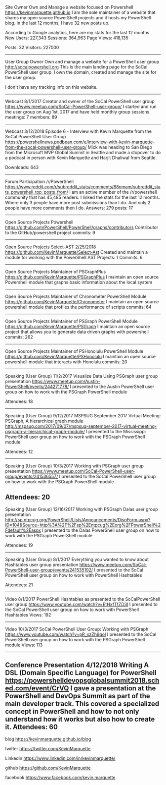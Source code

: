 

Site Owner
Own and Manage a website focused on Powershell
https://kevinmarquette.github.io
I am the sole maintainer of a website that shares my open source PowerShell projects and it hosts my PowerShell blog. In the last 12 months, I have 32 new posts up.

According to Google analytics, here are my stats for the last 12 months.
New Users: 227,343
Sessions: 364,963
Page Views: 418,135

Posts: 32
Visitors: 227000

---
User Group Owner
Own and manage a website for a PowerShell user group
http://socalpowershell.org
This is the main landing page for the SoCal PowerShell user group. I own the domain, created and manage the site for the user group.

I don't have any tracking info on this website.

---
Webcast
8/1/2017
Creator and owner of the SoCal PowerShell user group
https://www.meetup.com/SoCal-PowerShell-user-group/
I started and run the user group on Aug 1st, 2017 and have held monthly group sessions.
meetings: 7
members: 89

---
Webcast
3/12/2018
Episode 6 - Interview with Kevin Marquette from the SoCal PowerShell User Group
https://powershellnews.podbean.com/e/interview-with-kevin-marquette-from-the-socal-powershell-user-group/
Mick was heading to San Diego from the Microsoft MVP Global Summit in Seattle and made a stopover to do a podcast in person with Kevin Marquette and Harjit Dhaliwal from Seattle.

Downloads: 643

---
Forum Participation
/r/PowerShell
https://www.reddit.com/r/subreddit_stats/comments/88omam/subreddit_stats_powershell_top_posts_from/
I am an active member of the /r/powershell community that has 45,485 readers. I linked the stats for the last 12 months. Where only 3 people have more post submissions than I do. And only 2 people have more comments then I do.
Answers: 279
posts: 17

---
Open Source Projects
Powershell
https://github.com/PowerShell/PowerShell/graphs/contributors
Contributor to the GitHub/powershell project
commits: 9

---
Open Source Projects
Select-AST
2/25/2018
https://github.com/KevinMarquette/Select-Ast
Created and maintain a module for working with the PowerShell AST
Projects: 1
Commits: 6

---

Open Source Projects
Maintainer of PSGraphPlus
https://github.com/KevinMarquette/PSGraphPlus
I maintain an open source Powershell module that graphs basic information about the local system

---

Open Source Projects
Maintainer of Chronometer PowerShell Module
https://github.com/KevinMarquette/Chronometer
I maintain an open source powershell module that profiles the performance of scripts
commits: 64

---

Open Source Projects
Maintainer of PSGraph PowerShell Module
https://github.com/KevinMarquette/PSGraph
I maintain an open source project that allows you to generate data driven graphs with powershell
commits: 262

---
Open Source Projects
Maintainer of PSHonolulu PowerShell Module
https://github.com/KevinMarquette/PSHonolulu
I maintain an open source powershell module that interacts with Honolulu
commits: 20

---

Speaking (User Group)
11/2/2017
Visualize Data Using PSGraph user group presentation
https://www.meetup.com/Austin-PowerShell/events/244271778/
I presented to the Austin PowerShell user group on how to work with the PSGraph PowerShell module

Attendees: 18

---

Speaking (User Group)
9/12/2017
MSPSUG September 2017 Virtual Meeting: PSGraph, A hierarchical graph module
http://mspsug.com/2017/09/07/mspsug-september-2017-virtual-meeting-psgraph-a-hierarchical-graph-module/
I presented to the Mississippi PowerShell user group on how to work with the PSGraph PowerShell module

Attendees: 12

---

Speaking (User Group)
10/3/2017
Working with PSGraph user group presentation
https://www.meetup.com/SoCal-PowerShell-user-group/events/241536557/
I presented to the SoCal PowerShell user group on how to work with the PSGraph PowerShell module

Attendees: 20
---

Speaking (User Group)
12/16/2017
Working with PSGraph Dalas user group presentation
http://sp.ntpcug.org/PowerShell/Lists/Announcements/DispForm.aspx?ID=104&Source=http%3A%2F%2Fsp%2Entpcug%2Eorg%2FPowerShell%2Fdefault%2Easpx
I presented to the Dalas PowerShell user group on how to work with the PSGraph PowerShell module

Attendees: 19

---

Speaking (User Group)
8/1/2017
Everything you wanted to know about Hashtables user group presentation
https://www.meetup.com/SoCal-PowerShell-user-group/events/241535192/
I presented to the SoCal PowerShell user group on how to work with PowerShell Hashtables

Attendees: 21

---

Video
8/1/2017
PowerShell Hashtables as presented to the SoCalPowerShell user group
https://www.youtube.com/watch?v=EtHxfTfZD3I
I presented to the SoCal PowerShell user group on how to work with PowerShell Hashtables
Views: 192

---

Video
10/3/2017
SoCal PowerShell User Group: Working with PSGraph
https://www.youtube.com/watch?v=pR_xzZh9qoI
I presented to the SoCal PowerShell user group on how to work with the PSGraph PowerShell module
Views: 113

---
Conference Presentation
4/12/2018
Writing A DSL (Domain Specific Language) for PowerShell
https://powershelldevopsglobalsummit2018.sched.com/event/CrVQ
I gave a presentation at the PowerShell and DevOps Summit as part of the main developer track. This covered a specialized concept in PowerShell and how to not only understand how it works but also how to create it.
Attendees: 60
---

blog
https://kevinmarquette.github.io/blog

twitter
https://twitter.com/KevinMarquette

Linkedin
https://www.linkedin.com/in/kevinmarquette/

github
https://github.com/KevinMarquette

facebook
https://www.facebook.com/kevin.marquette

